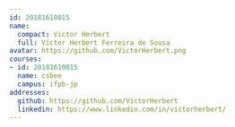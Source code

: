 ```yaml
---
id: 20181610015
name:
  compact: Victor Herbert
  full: Victor Herbert Ferreira de Sousa
avatar: https://github.com/VictorHerbert.png
courses:
- id: 20181610015
  name: csbee
  campus: ifpb-jp
addresses:
  github: https://github.com/VictorHerbert
  linkedin: https://www.linkedin.com/in/victorherbert/
---
```

